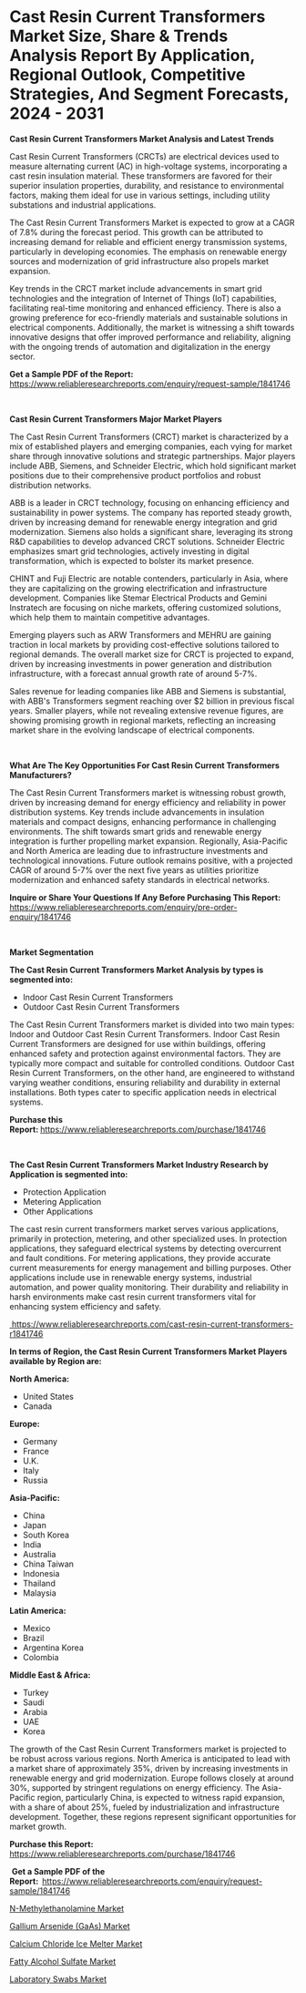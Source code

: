 <p><h1>Cast Resin Current Transformers Market Size, Share & Trends Analysis Report By Application, Regional Outlook, Competitive Strategies, And Segment Forecasts, 2024 - 2031</h1></p><p><strong>Cast Resin Current Transformers Market Analysis and Latest Trends</strong></p>
<p><p>Cast Resin Current Transformers (CRCTs) are electrical devices used to measure alternating current (AC) in high-voltage systems, incorporating a cast resin insulation material. These transformers are favored for their superior insulation properties, durability, and resistance to environmental factors, making them ideal for use in various settings, including utility substations and industrial applications.</p><p>The Cast Resin Current Transformers Market is expected to grow at a CAGR of 7.8% during the forecast period. This growth can be attributed to increasing demand for reliable and efficient energy transmission systems, particularly in developing economies. The emphasis on renewable energy sources and modernization of grid infrastructure also propels market expansion. </p><p>Key trends in the CRCT market include advancements in smart grid technologies and the integration of Internet of Things (IoT) capabilities, facilitating real-time monitoring and enhanced efficiency. There is also a growing preference for eco-friendly materials and sustainable solutions in electrical components. Additionally, the market is witnessing a shift towards innovative designs that offer improved performance and reliability, aligning with the ongoing trends of automation and digitalization in the energy sector.</p></p>
<p><strong>Get a Sample PDF of the Report:&nbsp;</strong> <a href="https://www.reliableresearchreports.com/enquiry/request-sample/1841746?utm_campaign=34&utm_medium=2&utm_source=Github&utm_content=ia&utm_term=16102024&utm_id=cast-resin-current-transformers">https://www.reliableresearchreports.com/enquiry/request-sample/1841746</a></p>
<p>&nbsp;</p>
<p><strong>Cast Resin Current Transformers Major Market Players</strong></p>
<p><p>The Cast Resin Current Transformers (CRCT) market is characterized by a mix of established players and emerging companies, each vying for market share through innovative solutions and strategic partnerships. Major players include ABB, Siemens, and Schneider Electric, which hold significant market positions due to their comprehensive product portfolios and robust distribution networks.</p><p>ABB is a leader in CRCT technology, focusing on enhancing efficiency and sustainability in power systems. The company has reported steady growth, driven by increasing demand for renewable energy integration and grid modernization. Siemens also holds a significant share, leveraging its strong R&D capabilities to develop advanced CRCT solutions. Schneider Electric emphasizes smart grid technologies, actively investing in digital transformation, which is expected to bolster its market presence.</p><p>CHINT and Fuji Electric are notable contenders, particularly in Asia, where they are capitalizing on the growing electrification and infrastructure development. Companies like Stemar Electrical Products and Gemini Instratech are focusing on niche markets, offering customized solutions, which help them to maintain competitive advantages.</p><p>Emerging players such as ARW Transformers and MEHRU are gaining traction in local markets by providing cost-effective solutions tailored to regional demands. The overall market size for CRCT is projected to expand, driven by increasing investments in power generation and distribution infrastructure, with a forecast annual growth rate of around 5-7%.</p><p>Sales revenue for leading companies like ABB and Siemens is substantial, with ABB's Transformers segment reaching over $2 billion in previous fiscal years. Smaller players, while not revealing extensive revenue figures, are showing promising growth in regional markets, reflecting an increasing market share in the evolving landscape of electrical components.</p></p>
<p>&nbsp;</p>
<p><strong>What Are The Key Opportunities For Cast Resin Current Transformers Manufacturers?</strong></p>
<p><p>The Cast Resin Current Transformers market is witnessing robust growth, driven by increasing demand for energy efficiency and reliability in power distribution systems. Key trends include advancements in insulation materials and compact designs, enhancing performance in challenging environments. The shift towards smart grids and renewable energy integration is further propelling market expansion. Regionally, Asia-Pacific and North America are leading due to infrastructure investments and technological innovations. Future outlook remains positive, with a projected CAGR of around 5-7% over the next five years as utilities prioritize modernization and enhanced safety standards in electrical networks.</p></p>
<p><strong>Inquire or Share Your Questions If Any Before Purchasing This Report:</strong> <a href="https://www.reliableresearchreports.com/enquiry/pre-order-enquiry/1841746?utm_campaign=34&utm_medium=2&utm_source=Github&utm_content=ia&utm_term=16102024&utm_id=cast-resin-current-transformers">https://www.reliableresearchreports.com/enquiry/pre-order-enquiry/1841746</a></p>
<p>&nbsp;</p>
<p><strong>Market Segmentation</strong></p>
<p><strong>The Cast Resin Current Transformers Market Analysis by types is segmented into:</strong></p>
<p><ul><li>Indoor Cast Resin Current Transformers</li><li>Outdoor Cast Resin Current Transformers</li></ul></p>
<p><p>The Cast Resin Current Transformers market is divided into two main types: Indoor and Outdoor Cast Resin Current Transformers. Indoor Cast Resin Current Transformers are designed for use within buildings, offering enhanced safety and protection against environmental factors. They are typically more compact and suitable for controlled conditions. Outdoor Cast Resin Current Transformers, on the other hand, are engineered to withstand varying weather conditions, ensuring reliability and durability in external installations. Both types cater to specific application needs in electrical systems.</p></p>
<p><strong>Purchase this Report:&nbsp;</strong><a href="https://www.reliableresearchreports.com/purchase/1841746?utm_campaign=34&utm_medium=2&utm_source=Github&utm_content=ia&utm_term=16102024&utm_id=cast-resin-current-transformers">https://www.reliableresearchreports.com/purchase/1841746</a></p>
<p>&nbsp;</p>
<p><strong>The Cast Resin Current Transformers Market Industry Research by Application is segmented into:</strong></p>
<p><ul><li>Protection Application</li><li>Metering Application</li><li>Other Applications</li></ul></p>
<p><p>The cast resin current transformers market serves various applications, primarily in protection, metering, and other specialized uses. In protection applications, they safeguard electrical systems by detecting overcurrent and fault conditions. For metering applications, they provide accurate current measurements for energy management and billing purposes. Other applications include use in renewable energy systems, industrial automation, and power quality monitoring. Their durability and reliability in harsh environments make cast resin current transformers vital for enhancing system efficiency and safety.</p></p>
<p><a href="https://www.reliableresearchreports.com/cast-resin-current-transformers-r1841746?utm_campaign=34&utm_medium=2&utm_source=Github&utm_content=ia&utm_term=16102024&utm_id=cast-resin-current-transformers">&nbsp;https://www.reliableresearchreports.com/cast-resin-current-transformers-r1841746</a></p>
<p><strong>In terms of Region, the Cast Resin Current Transformers Market Players available by Region are:</strong></p>
<p>
    <p> <strong> North America: </strong>
        <ul>
            <li>United States</li>
            <li>Canada</li>
        </ul>
        </p> 
    <p> <strong> Europe: </strong>
        <ul>
            <li>Germany</li>
            <li>France</li>
            <li>U.K.</li>
            <li>Italy</li>
            <li>Russia</li>
        </ul>
        </p> 
    <p> <strong> Asia-Pacific: </strong>
        <ul>
            <li>China</li>
            <li>Japan</li>
            <li>South Korea</li>
            <li>India</li>
            <li>Australia</li>
            <li>China Taiwan</li>
            <li>Indonesia</li>
            <li>Thailand</li>
            <li>Malaysia</li>
        </ul>
        </p> 
    <p> <strong> Latin America: </strong>
        <ul>
            <li>Mexico</li>
            <li>Brazil</li>
            <li>Argentina Korea</li>
            <li>Colombia</li>
        </ul>
        </p> 
    <p> <strong> Middle East & Africa: </strong>
        <ul>
            <li>Turkey</li>
            <li>Saudi</li>
            <li>Arabia</li>
            <li>UAE</li>
            <li>Korea</li>
        </ul>
    </p>
    </p>
<p><p>The growth of the Cast Resin Current Transformers market is projected to be robust across various regions. North America is anticipated to lead with a market share of approximately 35%, driven by increasing investments in renewable energy and grid modernization. Europe follows closely at around 30%, supported by stringent regulations on energy efficiency. The Asia-Pacific region, particularly China, is expected to witness rapid expansion, with a share of about 25%, fueled by industrialization and infrastructure development. Together, these regions represent significant opportunities for market growth.</p></p>
<p><strong>Purchase this Report: </strong><a href="https://www.reliableresearchreports.com/purchase/1841746?utm_campaign=34&utm_medium=2&utm_source=Github&utm_content=ia&utm_term=16102024&utm_id=cast-resin-current-transformers">https://www.reliableresearchreports.com/purchase/1841746</a></p>
<p>&nbsp;<strong>Get a Sample PDF of the Report:&nbsp;&nbsp;</strong><a href="https://www.reliableresearchreports.com/enquiry/request-sample/1841746?utm_campaign=34&utm_medium=2&utm_source=Github&utm_content=ia&utm_term=16102024&utm_id=cast-resin-current-transformers">https://www.reliableresearchreports.com/enquiry/request-sample/1841746</a></p>
<p><strong></strong></p>
<p><p><a href="https://github.com/Alanbrewer218/Market-Research-Report-List-1/blob/main/n-methylethanolamine-market.md?utm_campaign=34&utm_medium=2&utm_source=Github&utm_content=ia&utm_term=16102024&utm_id=cast-resin-current-transformers">N-Methylethanolamine Market</a></p><p><a href="https://github.com/kaufmannDavid16/Market-Research-Report-List-1/blob/main/gallium-arsenide-gaas-market.md?utm_campaign=34&utm_medium=2&utm_source=Github&utm_content=ia&utm_term=16102024&utm_id=cast-resin-current-transformers">Gallium Arsenide (GaAs) Market</a></p><p><a href="https://www.linkedin.com/pulse/calcium-chloride-ice-melter-market-trends-focusing-insight-1w9xc?utm_campaign=34&utm_medium=2&utm_source=Github&utm_content=ia&utm_term=16102024&utm_id=cast-resin-current-transformers">Calcium Chloride Ice Melter Market</a></p><p><a href="https://www.linkedin.com/pulse/fatty-alcohol-sulfate-market-evolution-global-trends-regional-j4doc?utm_campaign=34&utm_medium=2&utm_source=Github&utm_content=ia&utm_term=16102024&utm_id=cast-resin-current-transformers">Fatty Alcohol Sulfate Market</a></p><p><a href="https://issuu.com/reportprime-2/docs/laboratory-swabs-market-size-2030.p_c56af75617eb33?utm_campaign=34&utm_medium=2&utm_source=Github&utm_content=ia&utm_term=16102024&utm_id=cast-resin-current-transformers">Laboratory Swabs Market</a></p></p>